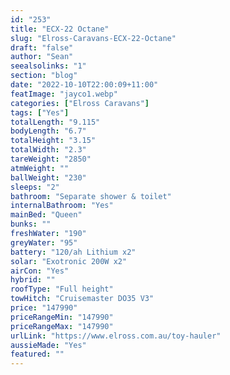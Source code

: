 ```yaml
---
id: "253"
title: "ECX-22 Octane"
slug: "Elross-Caravans-ECX-22-Octane"
draft: "false"
author: "Sean"
seealsolinks: "1"
section: "blog"
date: "2022-10-10T22:00:09+11:00"
featImage: "jayco1.webp"
categories: ["Elross Caravans"]
tags: ["Yes"]
totalLength: "9.115"
bodyLength: "6.7"
totalHeight: "3.15"
totalWidth: "2.3"
tareWeight: "2850"
atmWeight: ""
ballWeight: "230"
sleeps: "2"
bathroom: "Separate shower & toilet"
internalBathroom: "Yes"
mainBed: "Queen"
bunks: ""
freshWater: "190"
greyWater: "95"
battery: "120/ah Lithium x2"
solar: "Exotronic 200W x2"
airCon: "Yes"
hybrid: ""
roofType: "Full height"
towHitch: "Cruisemaster DO35 V3"
price: "147990"
priceRangeMin: "147990"
priceRangeMax: "147990"
urlLink: "https://www.elross.com.au/toy-hauler"
aussieMade: "Yes"
featured: ""
---
```

